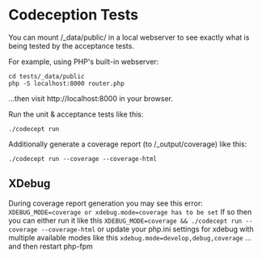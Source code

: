 # Codeception Tests
You can mount /_data/public/ in a local webserver to see exactly what is being tested by the acceptance tests.

For example, using PHP's built-in webserver:
```
cd tests/_data/public
php -S localhost:8000 router.php
```
...then visit http://localhost:8000 in your browser.

Run the unit & acceptance tests like this:
```
./codecept run
```

Additionally generate a coverage report (to /_output/coverage) like this:
```
./codecept run --coverage --coverage-html
```

## XDebug

During coverage report generation you may see this error:
```XDEBUG_MODE=coverage or xdebug.mode=coverage has to be set```
If so then you can either run it like this
```XDEBUG_MODE=coverage && ./codecept run --coverage --coverage-html```
or update your php.ini settings for xdebug with multiple available modes like this
```xdebug.mode=develop,debug,coverage```
... and then restart php-fpm